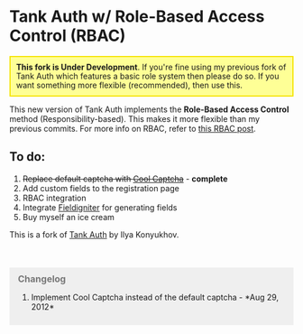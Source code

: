 Tank Auth w/ Role-Based Access Control (RBAC)
===================================================

<p style="padding:10px!important; -moz-border-radius:5px!important; -webkit-border-radius!important:5px; border:2px solid!important; margin-bottom:10px; line-height:16px!important; background:#feff96!important; border-color:#f5e400!important;"><strong>This fork is Under Development</strong>. If you're fine using my previous fork of Tank Auth which features a basic role system then please do so. If you want something more flexible (recommended), then use this.<p>

This new version of Tank Auth implements the **Role-Based Access Control** method (Responsibility-based). This makes it more flexible than my previous commits. For more info on RBAC, refer to [this RBAC post](http://www.tonymarston.net/php-mysql/role-based-access-control.html).

To do:
------
1. <span style="text-decoration:line-through">Replace default captcha with [Cool Captcha](http://code.google.com/p/cool-php-captcha/)</span> - **complete**
2. Add custom fields to the registration page
3. RBAC integration
4. Integrate [Fieldigniter](https://github.com/enchance/Fieldigniter) for generating fields
5. Buy myself an ice cream

This is a fork of [Tank Auth](http://www.konyukhov.com/soft/tank_auth/) by Ilya Konyukhov.

<div style="margin-top:50px!important; background:#efefef!important; padding:10px 15px!important;">
<h2 style="font-size:16px!important; margin:0!important; color:#777!important;">Changelog</h2>
<ol>
	<li>Implement Cool Captcha instead of the default captcha - *Aug 29, 2012*</li>
<ol>
</div>